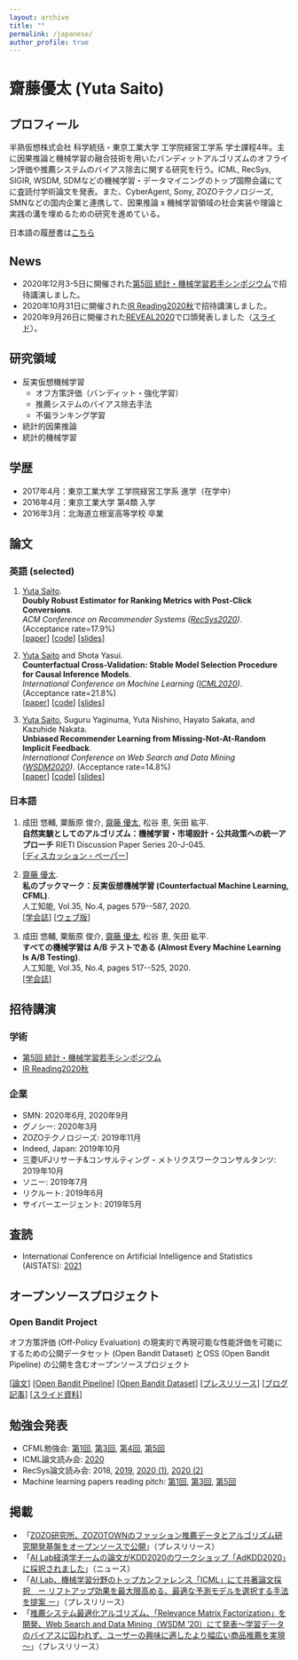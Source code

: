 ```yaml
---
layout: archive
title: ""
permalink: /japanese/
author_profile: true
---
```


# 齋藤優太 (Yuta Saito)

## プロフィール
半熟仮想株式会社 科学統括・東京工業大学 工学院経営工学系 学士課程4年。主に因果推論と機械学習の融合技術を用いたバンディットアルゴリズムのオフライン評価や推薦システムのバイアス除去に関する研究を行う。ICML, RecSys, SIGIR, WSDM, SDMなどの機械学習・データマイニングのトップ国際会議にてに査読付学術論文を発表。また、CyberAgent, Sony, ZOZOテクノロジーズ, SMNなどの国内企業と連携して、因果推論 x 機械学習領域の社会実装や理論と実践の溝を埋めるための研究を進めている。

日本語の履歴書は[こちら](https://usaito.github.io/files/rireki.pdf)

## News
- 2020年12月3-5日に開催された[第5回 統計・機械学習若手シンポジウム](https://sites.google.com/view/statsmlsymposium20/)で招待講演しました。
- 2020年10月31日に開催された[IR Reading2020秋](https://sigir.jp/post/2020-10-31-irreading_2020fall/)で招待講演しました。
- 2020年9月26日に開催された[REVEAL2020](https://sites.google.com/view/reveal2020/home?authuser=0)で口頭発表しました（[スライド](https://usaito.github.io/files/REVEAL2020_OpenBandit_slides.pdf)）。

## 研究領域
- 反実仮想機械学習
  - オフ方策評価（バンディット・強化学習）
  - 推薦システムのバイアス除去手法
  - 不偏ランキング学習
- 統計的因果推論
- 統計的機械学習

## 学歴
- 2017年4月：東京工業大学 工学院経営工学系 進学（在学中）
- 2016年4月：東京工業大学 第4類 入学
- 2016年3月：北海道立根室高等学校 卒業


## 論文

### 英語 (selected)

1. <u>Yuta Saito</u>. <br>
**Doubly Robust Estimator for Ranking Metrics with Post-Click Conversions**. <br>
_ACM Conference on Recommender Systems ([RecSys2020](https://recsys.acm.org/recsys20/))_. (Acceptance rate=17.9%) <br>
[[paper](https://dl.acm.org/doi/abs/10.1145/3383313.3412262)] [[code](https://github.com/usaito/dr-ranking-metric)] [[slides](https://usaito.github.io/files/RecSys2020_DRMetric_slides.pdf)] <br>

1. <u>Yuta Saito</u> and Shota Yasui. <br>
**Counterfactual Cross-Validation: Stable Model Selection Procedure for Causal Inference Models**. <br>
_International Conference on Machine Learning ([ICML2020](https://icml.cc/))_. (Acceptance rate=21.8%)<br>
[[paper](https://proceedings.icml.cc/paper/2020/hash/dc6a70712a252123c40d2adba6a11d84)] [[code](https://github.com/usaito/counterfactual-cv)] [[slides](https://usaito.github.io/files/ICML2020_CFCV_slides.pdf)] <br>

1. <u>Yuta Saito</u>, Suguru Yaginuma, Yuta Nishino, Hayato Sakata, and Kazuhide Nakata. <br>
**Unbiased Recommender Learning from Missing-Not-At-Random Implicit Feedback**. <br>
_International Conference on Web Search and Data Mining ([WSDM2020](http://www.wsdm-conference.org/2020/registration.php))_. (Acceptance rate=14.8%) <br>
[[paper](https://dl.acm.org/doi/abs/10.1145/3336191.3371783)] [[code](https://github.com/usaito/unbiased-implicit-rec-real)] [[slides](https://usaito.github.io/files/WSDM2020_RELMF_slides.pdf)]

### 日本語

1. 成田 悠輔, 粟飯原 俊介, <u>齋藤 優太</u>, 松谷 恵, 矢田 紘平. <br>
**自然実験としてのアルゴリズム：機械学習・市場設計・公共政策への統一アプローチ**
RIETI Discussion Paper Series 20-J-045. <br>
[[ディスカッション・ペーパー](https://www.rieti.go.jp/jp/publications/summary/20120010.html)]

1. <u>齋藤 優太</u>.  <br>
**私のブックマーク：反実仮想機械学習 (Counterfactual Machine Learning, CFML)**. <br>
人工知能, Vol.35, No.4, pages 579--587, 2020. <br>
[[学会誌](https://jsai.ixsq.nii.ac.jp/ej/?action=pages_view_main&active_action=repository_view_main_item_detail&item_id=10768&item_no=1&page_id=13&block_id=23)] [[ウェブ版](https://www.ai-gakkai.or.jp/my-bookmark_vol35-no4/)]

1. 成田 悠輔, 粟飯原 俊介, <u>齋藤 優太</u>, 松谷 恵, 矢田 紘平. <br>
**すべての機械学習は A/B テストである (Almost Every Machine Learning Is A/B Testing)**. <br>
人工知能, Vol.35, No.4, pages 517--525, 2020. <br>
[[学会誌](https://jsai.ixsq.nii.ac.jp/ej/?action=pages_view_main&active_action=repository_view_main_item_detail&item_id=10761&item_no=1&page_id=13&block_id=23)]


## 招待講演

### 学術
- [第5回 統計・機械学習若手シンポジウム](https://sites.google.com/view/statsmlsymposium20/)
- [IR Reading2020秋](https://sigir.jp/post/2020-10-31-irreading_2020fall/)

### 企業

- SMN: 2020年6月, 2020年9月
- グノシー: 2020年3月
- ZOZOテクノロジーズ: 2019年11月
- Indeed, Japan: 2019年10月
- 三菱UFJリサーチ&コンサルティング・メトリクスワークコンサルタンツ: 2019年10月
- ソニー: 2019年7月
- リクルート: 2019年6月
- サイバーエージェント: 2019年5月

## 査読
- International Conference on Artificial Intelligence and Statistics (AISTATS): [2021](http://www.aistats.org/aistats2021/)

## オープンソースプロジェクト

### Open Bandit Project

オフ方策評価 (Off-Policy Evaluation) の現実的で再現可能な性能評価を可能にするための公開データセット (Open Bandit Dataset) とOSS (Open Bandit Pipeline) の公開を含むオープンソースプロジェクト

[[論文](https://arxiv.org/abs/2008.07146)]
[[Open Bandit Pipeline](https://github.com/st-tech/zr-obp)]
[[Open Bandit Dataset](https://research.zozo.com/data.html)]
[[プレスリリース](https://corp.zozo.com/news/20200818-11223/)]
[[ブログ記事](https://techblog.zozo.com/entry/openbanditproject)]
[[スライド資料](https://speakerdeck.com/usaito/off-policy-evaluationfalseji-chu-toopen-bandit-dataset-and-pipelinefalseshao-jie)]


## 勉強会発表
- CFML勉強会: [第1回](https://cfml.connpass.com/event/128714/), [第3回](https://cfml.connpass.com/event/150818/), [第4回](https://cfml.connpass.com/event/155167/), [第5回](https://cfml.connpass.com/event/183154/)
- ICML論文読み会: [2020](https://cfml.connpass.com/event/179600/)
- RecSys論文読み会: 2018, [2019](https://connpass.com/event/148001/), [2020 (1)](https://connpass.com/event/184183/), [2020 (2)](https://connpass.com/event/189192/)
- Machine learning papers reading pitch: [第1回](https://machine-learning-pitch.connpass.com/event/127956/), [第3回](https://machine-learning-pitch.connpass.com/event/130999/), [第5回](https://machine-learning-pitch.connpass.com/event/137427/)

## 掲載
- 「[ZOZO研究所、ZOZOTOWNのファッション推薦データとアルゴリズム研究開発基盤をオープンソースで公開](https://corp.zozo.com/news/20200818-11223/)」（プレスリリース）
- 「[AI Lab経済学チームの論文がKDD2020のワークショップ「AdKDD2020」に採択されました](https://www.cyberagent.co.jp/techinfo/news/detail/id=24978)」（ニュース）
- 「[AI Lab、機械学習分野のトップカンファレンス「ICML」にて共著論文採択　ー リフトアップ効果を最大限高める、最適な予測モデルを選択する手法を提案 ー](https://www.cyberagent.co.jp/news/detail/id=24892)」（プレスリリース）
- 「[推薦システム最適化アルゴリズム、「Relevance Matrix Factorization」を開発、Web Search and Data Mining（WSDM ’20）にて発表～学習データのバイアスに囚われず、ユーザーの興味に適したより幅広い商品推薦を実現～](https://www.so-netmedia.jp/topics/news-2020-pr_release_20200205/)」（プレスリリース）
